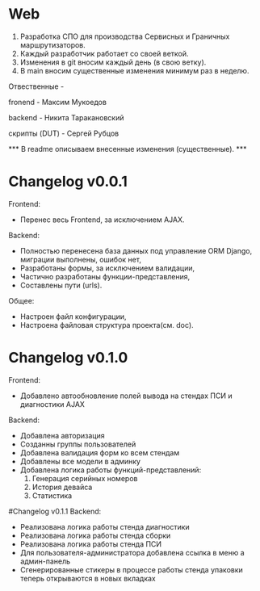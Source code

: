 # Web

1. Разработка СПО для производства Сервисных и Граничных маршрутизаторов. 
2. Каждый разработчик работает со своей веткой.
3. Изменения в git вносим каждый день (в свою ветку).
4. В main вносим существенные изменения минимум раз в неделю.

Отвественные - 

fronend - Максим Мукоедов

backend - Никита Таракановский

скрипты (DUT) - Сергей Рубцов

*** В readme описываем внесенные изменения (существенные). ***

# Changelog v0.0.1

Frontend:
- Перенес весь Frontend, за исключением AJAX.

Backend:
- Полностью перенесена база данных под управление ORM Django, миграции выполнены, ошибок нет,
- Разработаны формы, за исключением валидации,
- Частично разработаны функции-представления,
- Составлены пути (urls).

Общее:
- Настроен файл конфигурации,
- Настроена файловая структура проекта(см. doc).

# Changelog v0.1.0

Frontend:
- Добавлено автообновление полей вывода на стендах ПСИ и диагностики AJAX

Backend:
- Добавлена авторизация
- Созданны группы пользователей
- Добавлена валидация форм ко всем стендам
- Добавлены все модели в админку
- Добавлена логика работы функций-представлений:
    1) Генерация серийных номеров
    2) История девайса
    3) Статистика

#Changelog v0.1.1
Backend:
- Реализована логика работы стенда диагностики
- Реализована логика работы стенда сборки
- Реализована логика работы стенда ПСИ
- Для пользователя-администратора добавлена ссылка в меню а админ-панель
- Сгенерированные стикеры в процессе работы стенда упаковки теперь открываются в новых вкладках
